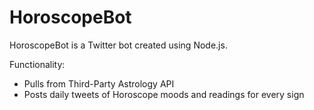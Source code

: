 # HoroscopeBot

HoroscopeBot is a Twitter bot created using Node.js.

Functionality:
- Pulls from Third-Party Astrology API
- Posts daily tweets of Horoscope moods and readings for every sign
